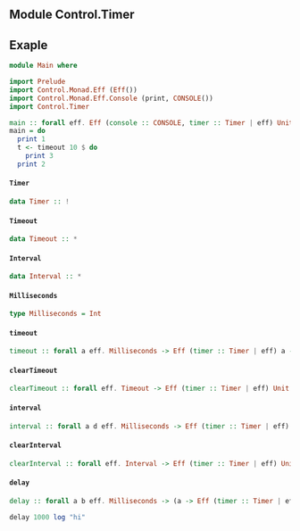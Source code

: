 ## Module Control.Timer

## Exaple
```purescript
module Main where

import Prelude
import Control.Monad.Eff (Eff())
import Control.Monad.Eff.Console (print, CONSOLE())
import Control.Timer

main :: forall eff. Eff (console :: CONSOLE, timer :: Timer | eff) Unit
main = do
  print 1
  t <- timeout 10 $ do
    print 3
  print 2
```

#### `Timer`

``` purescript
data Timer :: !
```

#### `Timeout`

``` purescript
data Timeout :: *
```

#### `Interval`

``` purescript
data Interval :: *
```

#### `Milliseconds`

``` purescript
type Milliseconds = Int
```

#### `timeout`

``` purescript
timeout :: forall a eff. Milliseconds -> Eff (timer :: Timer | eff) a -> Eff (timer :: Timer | eff) Timeout
```

#### `clearTimeout`

``` purescript
clearTimeout :: forall eff. Timeout -> Eff (timer :: Timer | eff) Unit
```

#### `interval`

``` purescript
interval :: forall a d eff. Milliseconds -> Eff (timer :: Timer | eff) a -> Eff (timer :: Timer | eff) Interval
```

#### `clearInterval`

``` purescript
clearInterval :: forall eff. Interval -> Eff (timer :: Timer | eff) Unit
```

#### `delay`

``` purescript
delay :: forall a b eff. Milliseconds -> (a -> Eff (timer :: Timer | eff) b) -> a -> Eff (timer :: Timer | eff) Timeout
```

```purescript
delay 1000 log "hi"
```


